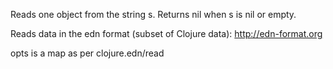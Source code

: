 Reads one object from the string s. Returns nil when s is nil or empty.

  Reads data in the edn format (subset of Clojure data):
  http://edn-format.org

  opts is a map as per clojure.edn/read